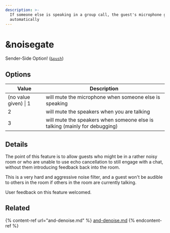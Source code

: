 ```yaml
---
description: >-
  If someone else is speaking in a group call, the guest's microphone gets muted
  automatically
---
```


# \&noisegate

Sender-Side Option! ([`&push`](push.md))

## Options

| Value                 | Description                                                                |
| --------------------- | -------------------------------------------------------------------------- |
| (no value given) \| 1 | will mute the microphone when someone else is speaking                     |
| 2                     | will mute the speakers when you are talking                                |
| 3                     | will mute the speakers when someone else is talking (mainly for debugging) |

## Details

The point of this feature is to allow guests who might be in a rather noisy room or who are unable to use echo cancellation to still engage with a chat, without them introducing feedback back into the room.

This is a very hard and aggressive noise filter, and a guest won't be audible to others in the room if others in the room are currently talking.

User feedback on this feature welcomed.

## Related

{% content-ref url="and-denoise.md" %}
[and-denoise.md](and-denoise.md)
{% endcontent-ref %}
